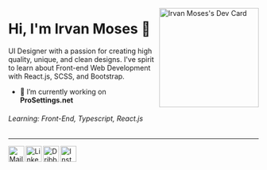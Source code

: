 <a href="https://app.daily.dev/irvan_moses"><img align='right' src="https://api.daily.dev/devcards/c3a197328ace48ada3e0fdfba2812941.png?r=kgc" width="200" alt="Irvan Moses's Dev Card"/></a>

# Hi, I'm Irvan Moses 👋

<!--
**irvanmoses/irvanmoses** is a ✨ _special_ ✨ repository because its `README.md` (this file) appears on your GitHub profile. -->

UI Designer with a passion for creating high quality, unique, and clean designs. I've spirit to learn about Front-end Web Development with React.js, SCSS, and Bootstrap.

- 💼 I’m currently working on **ProSettings.net**

###### Learning: Front-End, Typescript, React.js

---

<a href="mailto:irvanmoses10@gmail.com">
    <img height="32" align="left" alt="Mail" src="img/icons/protonmail.png" />
</a>

<a href="https://www.linkedin.com/in/irvan-moses-2784771b0">
    <img height="32" align="left" alt="LinkedIn" src="img/icons/linkedin.png" />
</a>

<a href="https://dribbble.com/cszach">
    <img height="32" align="left" alt="Dribbble" src="img/icons/dribbble.png" />
</a>

<a href="https://www.instagram.com/irvan_moses">
    <img height="32" align="left" alt="Instagram" src="img/icons/instagram.png" />
</a>
